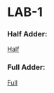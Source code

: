 # LAB-1

### Half Adder:

[Half](https://github.com/alan-m12/Engineering-Design-VI/blob/main/HalfAdder.png)

### Full Adder:

[Full](https://github.com/alan-m12/Engineering-Design-VI/blob/main/FullAdder.png)
